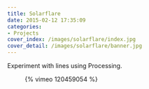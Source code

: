 ```yaml
---
title: Solarflare
date: 2015-02-12 17:35:09
categories: 
- Projects
cover_index: /images/solarflare/index.jpg
cover_detail: /images/solarflare/banner.jpg
---
```


Experiment with lines using Processing.
<figure class="images-row">
{% vimeo 120459054 %}
</figure>
